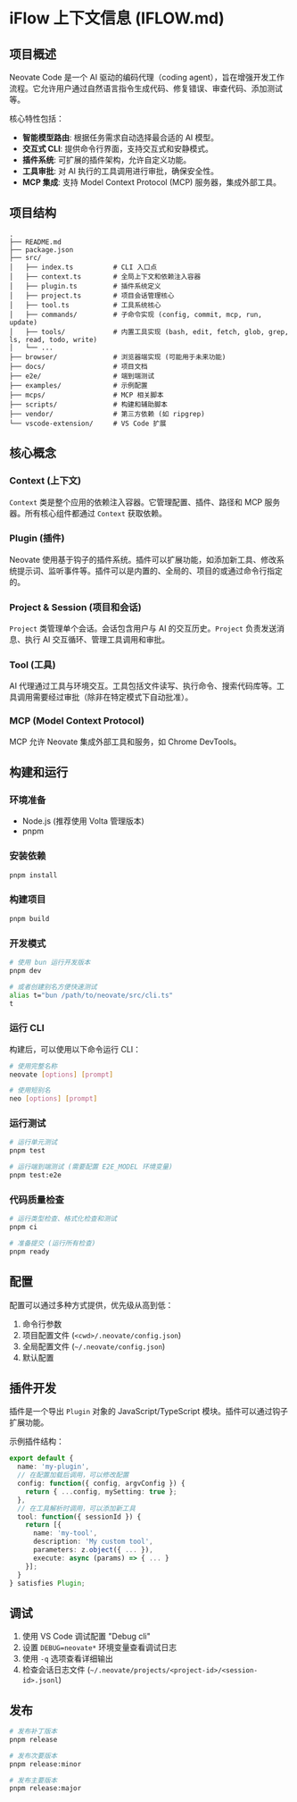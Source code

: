 # iFlow 上下文信息 (IFLOW.md)

## 项目概述

Neovate Code 是一个 AI 驱动的编码代理（coding agent），旨在增强开发工作流程。它允许用户通过自然语言指令生成代码、修复错误、审查代码、添加测试等。

核心特性包括：
- **智能模型路由**: 根据任务需求自动选择最合适的 AI 模型。
- **交互式 CLI**: 提供命令行界面，支持交互式和安静模式。
- **插件系统**: 可扩展的插件架构，允许自定义功能。
- **工具审批**: 对 AI 执行的工具调用进行审批，确保安全性。
- **MCP 集成**: 支持 Model Context Protocol (MCP) 服务器，集成外部工具。

## 项目结构

```
.
├── README.md
├── package.json
├── src/
│   ├── index.ts          # CLI 入口点
│   ├── context.ts        # 全局上下文和依赖注入容器
│   ├── plugin.ts         # 插件系统定义
│   ├── project.ts        # 项目会话管理核心
│   ├── tool.ts           # 工具系统核心
│   ├── commands/         # 子命令实现 (config, commit, mcp, run, update)
│   ├── tools/            # 内置工具实现 (bash, edit, fetch, glob, grep, ls, read, todo, write)
│   └── ...
├── browser/              # 浏览器端实现 (可能用于未来功能)
├── docs/                 # 项目文档
├── e2e/                  # 端到端测试
├── examples/             # 示例配置
├── mcps/                 # MCP 相关脚本
├── scripts/              # 构建和辅助脚本
├── vendor/               # 第三方依赖 (如 ripgrep)
└── vscode-extension/     # VS Code 扩展
```

## 核心概念

### Context (上下文)
`Context` 类是整个应用的依赖注入容器。它管理配置、插件、路径和 MCP 服务器。所有核心组件都通过 `Context` 获取依赖。

### Plugin (插件)
Neovate 使用基于钩子的插件系统。插件可以扩展功能，如添加新工具、修改系统提示词、监听事件等。插件可以是内置的、全局的、项目的或通过命令行指定的。

### Project & Session (项目和会话)
`Project` 类管理单个会话。会话包含用户与 AI 的交互历史。`Project` 负责发送消息、执行 AI 交互循环、管理工具调用和审批。

### Tool (工具)
AI 代理通过工具与环境交互。工具包括文件读写、执行命令、搜索代码库等。工具调用需要经过审批（除非在特定模式下自动批准）。

### MCP (Model Context Protocol)
MCP 允许 Neovate 集成外部工具和服务，如 Chrome DevTools。

## 构建和运行

### 环境准备
- Node.js (推荐使用 Volta 管理版本)
- pnpm

### 安装依赖
```bash
pnpm install
```

### 构建项目
```bash
pnpm build
```

### 开发模式
```bash
# 使用 bun 运行开发版本
pnpm dev

# 或者创建别名方便快速测试
alias t="bun /path/to/neovate/src/cli.ts"
t
```

### 运行 CLI
构建后，可以使用以下命令运行 CLI：
```bash
# 使用完整名称
neovate [options] [prompt]

# 使用短别名
neo [options] [prompt]
```

### 运行测试
```bash
# 运行单元测试
pnpm test

# 运行端到端测试 (需要配置 E2E_MODEL 环境变量)
pnpm test:e2e
```

### 代码质量检查
```bash
# 运行类型检查、格式化检查和测试
pnpm ci

# 准备提交 (运行所有检查)
pnpm ready
```

## 配置

配置可以通过多种方式提供，优先级从高到低：
1. 命令行参数
2. 项目配置文件 (`<cwd>/.neovate/config.json`)
3. 全局配置文件 (`~/.neovate/config.json`)
4. 默认配置

## 插件开发

插件是一个导出 `Plugin` 对象的 JavaScript/TypeScript 模块。插件可以通过钩子扩展功能。

示例插件结构：
```typescript
export default {
  name: 'my-plugin',
  // 在配置加载后调用，可以修改配置
  config: function({ config, argvConfig }) {
    return { ...config, mySetting: true };
  },
  // 在工具解析时调用，可以添加新工具
  tool: function({ sessionId }) {
    return [{
      name: 'my-tool',
      description: 'My custom tool',
      parameters: z.object({ ... }),
      execute: async (params) => { ... }
    }];
  }
} satisfies Plugin;
```

## 调试

1. 使用 VS Code 调试配置 "Debug cli"
2. 设置 `DEBUG=neovate*` 环境变量查看调试日志
3. 使用 `-q` 选项查看详细输出
4. 检查会话日志文件 (`~/.neovate/projects/<project-id>/<session-id>.jsonl`)

## 发布

```bash
# 发布补丁版本
pnpm release

# 发布次要版本
pnpm release:minor

# 发布主要版本
pnpm release:major
```

